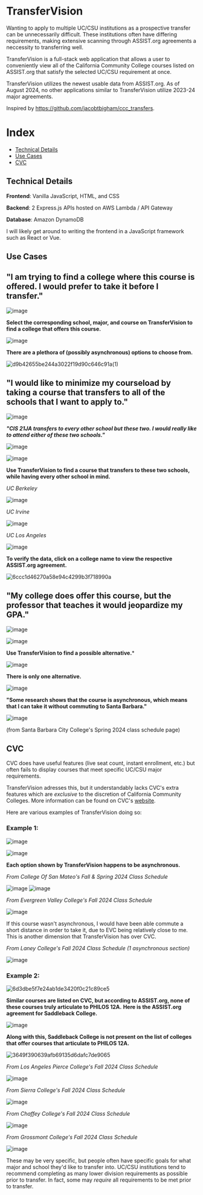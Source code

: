 # TransferVision

Wanting to apply to multiple UC/CSU institutions as a prospective transfer can be unnecessarily difficult. These institutions often have differing requirements, making extensive scanning through ASSIST.org agreements a neccessity to transferring well.

TransferVision is a full-stack web application that allows a user to conveniently view all of the California Community College courses listed on ASSIST.org that satisfy the selected UC/CSU requirement at once.

TransferVision utilizes the newest usable data from ASSIST.org. As of August 2024, no other applications similar to TransferVision utilize 2023-24 major agreements. 

Inspired by https://github.com/jacobtbigham/ccc_transfers.

# Index
- [Technical Details](#technical-details)
- [Use Cases](#use-cases)
- [CVC](#cvc)

## Technical Details

**Frontend**: Vanilla JavaScript, HTML, and CSS

**Backend**: 2 Express.js APIs hosted on AWS Lambda / API Gateway

**Database**: Amazon DynamoDB

I will likely get around to writing the frontend in a JavaScript framework such as React or Vue. 

## Use Cases

## "I am trying to find a college where this course is offered. I would prefer to take it before I transfer."

![image](https://github.com/user-attachments/assets/31168613-464a-498c-95de-b5c37e4b9f27)

**Select the corresponding school, major, and course on TransferVision to find a college that offers this course.**

![image](https://github.com/user-attachments/assets/acd1d613-3d08-488d-a879-b135e419ccc2)

**There are a plethora of (possibly asynchronous) options to choose from.**

![d9b42655be244a3022f19d90c646c91a(1)](https://github.com/user-attachments/assets/5c9991ec-7d97-4be1-af21-09eb8f3cb9ff)

## "I would like to minimize my courseload by taking a course that transfers to all of the schools that I want to apply to."

![image](https://github.com/user-attachments/assets/a49a6a2d-55d9-4463-8820-f4d49991495c)

***"CIS 21JA transfers to every other school but these two. I would really like to attend either of these two schools."***

![image](https://github.com/user-attachments/assets/b47c18bf-5b2e-4975-bcbd-ab04b81facfb)

![image](https://github.com/user-attachments/assets/2fa8edac-8567-4fd3-b12e-c3a4f5ca7b1e)

**Use TransferVision to find a course that transfers to these two schools, while having every other school in mind.**

*UC Berkeley*

![image](https://github.com/user-attachments/assets/278e0c2e-39c0-40da-909e-eeee1fbf00a0)

*UC Irvine*

![image](https://github.com/user-attachments/assets/4e7cb0d1-5246-43cb-9a64-a2f301c25cb1)

*UC Los Angeles*

![image](https://github.com/user-attachments/assets/950c2369-843c-4920-938a-b2190919b522)

**To verify the data, click on a college name to view the respective ASSIST.org agreement.**

![6ccc1d46270a58e94c4299b3f718990a](https://github.com/user-attachments/assets/85ea177b-8b71-4cb7-aa35-2fd3ea037a6b)

## "My college does offer this course, but the professor that teaches it would jeopardize my GPA."

![image](https://github.com/user-attachments/assets/20c3ea64-a8bc-4dcb-a9cd-798dec8ff3c6)

![image](https://github.com/user-attachments/assets/333259ef-7a62-4da6-b248-24a1552d3b5e)

**Use TransferVision to find a possible alternative.***

![image](https://github.com/user-attachments/assets/ce5e4c15-0316-4d6b-be5e-5fdfabd843f9)

**There is only one alternative.**

![image](https://github.com/user-attachments/assets/b991af31-095c-4e39-a863-941de1cc20d1)

**"Some research shows that the course is asynchronous, which means that I can take it without commuting to Santa Barbara."**

![image](https://github.com/user-attachments/assets/bd0c7d8c-0400-4e93-9b39-cfafde1b3518)

(from Santa Barbara City College's Spring 2024 class schedule page)

## CVC 

CVC does have useful features (live seat count, instant enrollment, etc.) but often fails to display courses that meet specific UC/CSU major requirements.

TransferVision adresses this, but it understandably lacks CVC's extra features which are *exclusive* to the discretion of California Community Colleges. More information can be found on CVC's [website](https://cvc.edu/).

Here are various examples of TransferVision doing so:

### Example 1:

![image](https://github.com/user-attachments/assets/4376289d-4f1d-4629-ac2c-2a1508c8330b)

![image](https://github.com/user-attachments/assets/fc386d31-cd48-4da9-ab1b-856582a56259)

**Each option shown by TransferVision happens to be asynchronous.**

*From College Of San Mateo's Fall & Spring 2024 Class Schedule*

![image](https://github.com/user-attachments/assets/822dc980-7161-4620-897c-753c803a2afb)
![image](https://github.com/user-attachments/assets/b55a77b7-544c-4317-83fb-f95e45b4d800)

*From Evergreen Valley College's Fall 2024 Class Schedule*

![image](https://github.com/user-attachments/assets/764e9bf6-0bd8-4053-a012-c8fc6f29cdd8)

If this course wasn't asynchronous, I would have been able commute a short distance in order to take it, due to EVC being relatively close to me. This is another dimension that TransferVision has over CVC.

*From Laney College's Fall 2024 Class Schedule (1 asynchronous section)*

![image](https://github.com/user-attachments/assets/1cc2d97f-afeb-42cf-b8ba-939f784a091a)

### Example 2:

![6d3dbe5f7e24ab1de3420f0c21c89ce5](https://github.com/user-attachments/assets/e6d4baa5-3f9c-48f3-a9c2-ee50d9504ddf)

**Similar courses are listed on CVC, but according to ASSIST.org, none of these courses truly articulate to PHILOS 12A.**
**Here is the ASSIST.org agreement for Saddleback College.**

![image](https://github.com/user-attachments/assets/66fcd555-768d-4d47-80c6-b30d91b3f2c2)

**Along with this, Saddleback College is not present on the list of colleges that offer courses that articulate to PHILOS 12A.**

![3649f390639afb69135d6dafc7de9065](https://github.com/user-attachments/assets/f04710e6-5f2d-4c14-9ab6-27bc9d27ec6c)

*From Los Angeles Pierce College's Fall 2024 Class Schedule*

![image](https://github.com/user-attachments/assets/035cbf01-85a5-4079-a9a0-6243038655eb)

*From Sierra College's Fall 2024 Class Schedule*

![image](https://github.com/user-attachments/assets/71f6ebb6-c2d2-41b3-8c50-6d05fd629015)

*From Chaffey College's Fall 2024 Class Schedule*

![image](https://github.com/user-attachments/assets/53c75355-ba56-4efe-aa20-75bbffaebb92)

*From Grossmont College's Fall 2024 Class Schedule*

![image](https://github.com/user-attachments/assets/8ce1462d-fd6f-4c67-8885-243f58dcdbe8)

These may be very specific, but people often have specific goals for what major and school they'd like to transfer into. UC/CSU institutions tend to recommend completing as many lower division requirements as possible prior to transfer. In fact, some may *require* all requirements to be met prior to transfer.

